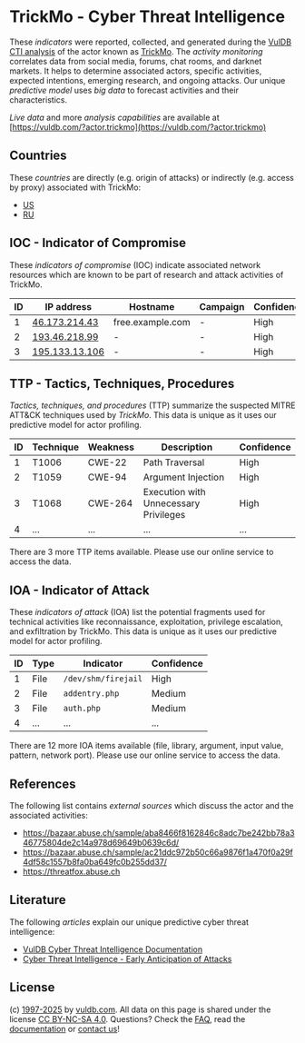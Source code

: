 # TrickMo - Cyber Threat Intelligence

These _indicators_ were reported, collected, and generated during the [VulDB CTI analysis](https://vuldb.com/?kb.cti) of the actor known as [TrickMo](https://vuldb.com/?actor.trickmo). The _activity monitoring_ correlates data from social media, forums, chat rooms, and darknet markets. It helps to determine associated actors, specific activities, expected intentions, emerging research, and ongoing attacks. Our unique _predictive model_ uses _big data_ to forecast activities and their characteristics.

_Live data_ and more _analysis capabilities_ are available at [https://vuldb.com/?actor.trickmo](https://vuldb.com/?actor.trickmo)

## Countries

These _countries_ are directly (e.g. origin of attacks) or indirectly (e.g. access by proxy) associated with TrickMo:

* [US](https://vuldb.com/?country.us)
* [RU](https://vuldb.com/?country.ru)

## IOC - Indicator of Compromise

These _indicators of compromise_ (IOC) indicate associated network resources which are known to be part of research and attack activities of TrickMo.

ID | IP address | Hostname | Campaign | Confidence
-- | ---------- | -------- | -------- | ----------
1 | [46.173.214.43](https://vuldb.com/?ip.46.173.214.43) | free.example.com | - | High
2 | [193.46.218.99](https://vuldb.com/?ip.193.46.218.99) | - | - | High
3 | [195.133.13.106](https://vuldb.com/?ip.195.133.13.106) | - | - | High

## TTP - Tactics, Techniques, Procedures

_Tactics, techniques, and procedures_ (TTP) summarize the suspected MITRE ATT&CK techniques used by _TrickMo_. This data is unique as it uses our predictive model for actor profiling.

ID | Technique | Weakness | Description | Confidence
-- | --------- | -------- | ----------- | ----------
1 | T1006 | CWE-22 | Path Traversal | High
2 | T1059 | CWE-94 | Argument Injection | High
3 | T1068 | CWE-264 | Execution with Unnecessary Privileges | High
4 | ... | ... | ... | ...

There are 3 more TTP items available. Please use our online service to access the data.

## IOA - Indicator of Attack

These _indicators of attack_ (IOA) list the potential fragments used for technical activities like reconnaissance, exploitation, privilege escalation, and exfiltration by TrickMo. This data is unique as it uses our predictive model for actor profiling.

ID | Type | Indicator | Confidence
-- | ---- | --------- | ----------
1 | File | `/dev/shm/firejail` | High
2 | File | `addentry.php` | Medium
3 | File | `auth.php` | Medium
4 | ... | ... | ...

There are 12 more IOA items available (file, library, argument, input value, pattern, network port). Please use our online service to access the data.

## References

The following list contains _external sources_ which discuss the actor and the associated activities:

* https://bazaar.abuse.ch/sample/aba8466f8162846c8adc7be242bb78a346775804de2c14a978d69649b0639c6d/
* https://bazaar.abuse.ch/sample/ac21ddc972b50c66a9876f1a470f0a29f4df58c1557b8fa0ba649fc0b255dd37/
* https://threatfox.abuse.ch

## Literature

The following _articles_ explain our unique predictive cyber threat intelligence:

* [VulDB Cyber Threat Intelligence Documentation](https://vuldb.com/?kb.cti)
* [Cyber Threat Intelligence - Early Anticipation of Attacks](https://www.scip.ch/en/?labs.20201022)

## License

(c) [1997-2025](https://vuldb.com/?kb.changelog) by [vuldb.com](https://vuldb.com/?kb.about). All data on this page is shared under the license [CC BY-NC-SA 4.0](https://creativecommons.org/licenses/by-nc-sa/4.0/). Questions? Check the [FAQ](https://vuldb.com/?kb.faq), read the [documentation](https://vuldb.com/?kb) or [contact us](https://vuldb.com/?contact)!
